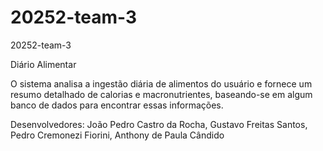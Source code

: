 # 20252-team-3
20252-team-3

Diário Alimentar

O sistema analisa a ingestão diária de alimentos do usuário e fornece um resumo detalhado de calorias e macronutrientes, baseando-se em algum banco de dados para encontrar essas informações.

Desenvolvedores:
João Pedro Castro da Rocha,
Gustavo Freitas Santos,
Pedro Cremonezi Fiorini,
Anthony de Paula Cândido
